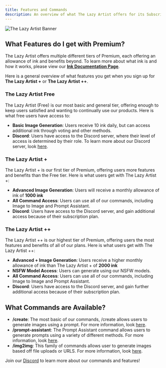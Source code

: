```yaml
---
title: Features and Commands
description: An overview of what The Lazy Artist offers for its Subscription Plans.
---
```


![The Lazy Artist Banner](https://cdn.discordapp.com/attachments/1284584058722193498/1303463944966504550/LinkedInBanner_1.png?ex=672bd8e5&is=672a8765&hm=d8ed054821c514854a332a01e4ed49e5e3ace6c559c1c68c7455f9922877dbcf&)

## What Features do I get with Premium?

The Lazy Artist offers multiple different tiers of Premium, each offering an allowance
of ink and benefits beyond. To learn more about what ink is and how it works, please
view our **[Ink Documentation Page](/docs/ink)**.

Here is a general overview of what features you get when
you sign up for **The Lazy Artist +** or **The Lazy Artist ++**.

### The Lazy Artist Free
The Lazy Artist (Free) is our most basic and general tier, offering enough to keep users
satisfied and wanting to continually use our products. Here is what free users have access
to:
* **Basic Image Generation**: Users receive 10 ink daily, but can access additional ink through voting and other methods.
* **Discord**: Users have access to the Discord server, where their level of access is determined by their role. To learn more about our Discord server, look [here](/docs/discord).

### The Lazy Artist +
The Lazy Artist + is our first tier of Premium, offering users more features and benefits 
than the Free tier. Here is what users get with The Lazy Artist +:
* **Advanced Image Generation**: Users will receive a monthly allowance of ink of **1000 ink**
* **All Command Access**: Users can use all of our commands, including Image to Image and Prompt Assistant.
* **Discord**: Users have access to the Discord server, and gain additional access because of their subscription plan.

### The Lazy Artist ++
The Lazy Artist ++ is our highest tier of Premium, offering users the most features and benefits
of all of our plans. Here is what users get with The Lazy Artist ++:
* **Advanced + Image Generation**: Users receive a higher monthly allowance of ink than The Lazy Artist + of **2000 ink**
* **NSFW Model Access**: Users can generate using our NSFW models.
* **All Command Access**: Users can use all of our commands, including Image to Image and Prompt Assistant.
* **Discord**: Users have access to the Discord server, and gain further additional access because of their subscription plan.

## What Commands are Available?
* **/create**: The most basic of our commands, /create allows users to generate images using a prompt. For more information, look [here](/docs/create).
* **/prompt-assistant**: The Prompt Assistant command allows users to generate prompts using a variety of different methods. For more information, look [here](/docs/prompt-assistant).
* **/img2img**: This family of commands allows user to generate images based off file uploads or URLS. For more information, look [here](/docs/image-to-image).

Join our [Discord](https://discord.gg/XpRMvAkyTv) to learn more about our commands and features!
